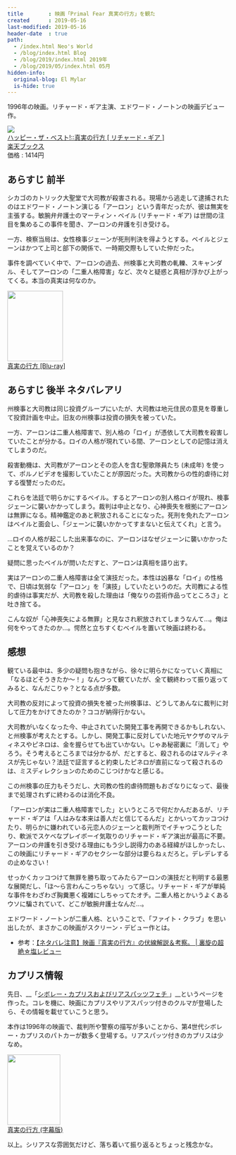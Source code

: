 ```yaml
---
title        : 映画「Primal Fear 真実の行方」を観た
created      : 2019-05-16
last-modified: 2019-05-16
header-date  : true
path:
  - /index.html Neo's World
  - /blog/index.html Blog
  - /blog/2019/index.html 2019年
  - /blog/2019/05/index.html 05月
hidden-info:
  original-blog: El Mylar
  is-hide: true
---
```


1996年の映画。リチャード・ギア主演、エドワード・ノートンの映画デビュー作。

<div class="ad-rakuten">
  <div class="ad-rakuten-image">
    <a href="https://hb.afl.rakuten.co.jp/hgc/g00q0722.waxyc9ff.g00q0722.waxyd017/?pc=https%3A%2F%2Fitem.rakuten.co.jp%2Fbook%2F6549384%2F&amp;m=http%3A%2F%2Fm.rakuten.co.jp%2Fbook%2Fi%2F13749415%2F">
      <img src="https://thumbnail.image.rakuten.co.jp/@0_mall/book/cabinet/0492/4988113760492.jpg?_ex=128x128">
    </a>
  </div>
  <div class="ad-rakuten-info">
    <div class="ad-rakuten-title">
      <a href="https://hb.afl.rakuten.co.jp/hgc/g00q0722.waxyc9ff.g00q0722.waxyd017/?pc=https%3A%2F%2Fitem.rakuten.co.jp%2Fbook%2F6549384%2F&amp;m=http%3A%2F%2Fm.rakuten.co.jp%2Fbook%2Fi%2F13749415%2F">ハッピー・ザ・ベスト!::真実の行方 [ リチャード・ギア ]</a>
    </div>
    <div class="ad-rakuten-shop">
      <a href="https://hb.afl.rakuten.co.jp/hgc/g00q0722.waxyc9ff.g00q0722.waxyd017/?pc=https%3A%2F%2Fwww.rakuten.co.jp%2Fbook%2F&amp;m=http%3A%2F%2Fm.rakuten.co.jp%2Fbook%2F">楽天ブックス</a>
    </div>
    <div class="ad-rakuten-price">価格 : 1414円</div>
  </div>
</div>

## あらすじ 前半

シカゴのカトリック大聖堂で大司教が殺害される。現場から逃走して逮捕されたのはエドワード・ノートン演じる「アーロン」という青年だったが、彼は無実を主張する。敏腕弁弁護士のマーティン・ベイル (リチャード・ギア) は世間の注目を集めるこの事件を聞き、アーロンの弁護を引き受ける。

一方、検察当局は、女性検事ジェーンが死刑判決を得ようとする。ベイルとジェーンはかつて上司と部下の関係で、一時期交際もしていた仲だった。

事件を調べていく中で、アーロンの過去、州検事と大司教の軋轢、スキャンダル、そしてアーロンの「二重人格障害」など、次々と疑惑と真相が浮かび上がってくる。本当の真実は何なのか。

<div class="ad-amazon">
  <div class="ad-amazon-image">
    <a href="https://www.amazon.co.jp/dp/B07NVHC76F?tag=neos21-22&amp;linkCode=osi&amp;th=1&amp;psc=1">
      <img src="https://m.media-amazon.com/images/I/51GGeZaXSZL._SL160_.jpg" width="126" height="160">
    </a>
  </div>
  <div class="ad-amazon-info">
    <div class="ad-amazon-title">
      <a href="https://www.amazon.co.jp/dp/B07NVHC76F?tag=neos21-22&amp;linkCode=osi&amp;th=1&amp;psc=1">真実の行方 [Blu-ray]</a>
    </div>
  </div>
</div>

## あらすじ 後半 ネタバレアリ

州検事と大司教は同じ投資グループにいたが、大司教は地元住民の意見を尊重して投資計画を中止。旧友の州検事は投資の損失を被っていた。

一方、アーロンは二重人格障害で、別人格の「ロイ」が憑依して大司教を殺害していたことが分かる。ロイの人格が現れている間、アーロンとしての記憶は消えてしまうのだ。

殺害動機は、大司教がアーロンとその恋人を含む聖歌隊員たち (未成年) を使って、ポルノビデオを撮影していたことが原因だった。大司教からの性的虐待に対する復讐だったのだ。

これらを法廷で明らかにするベイル。するとアーロンの別人格ロイが現れ、検事ジェーンに襲いかかってしまう。裁判は中止となり、心神喪失を根拠にアーロンは無罪になる。精神鑑定のあと釈放されることになった。死刑を免れたアーロンはベイルと面会し、「ジェーンに襲いかかってすまないと伝えてくれ」と言う。

…ロイの人格が起こした出来事なのに、アーロンはなぜジェーンに襲いかかったことを覚えているのか？

疑問に思ったベイルが問いただすと、アーロンは真相を語り出す。

実はアーロンの二重人格障害は全て演技だった。本性は凶暴な「ロイ」の性格で、日頃は気弱な「アーロン」を「演技」していたというのだ。大司教による性的虐待は事実だが、大司教を殺した理由は「俺なりの芸術作品ってところさ」と吐き捨てる。

こんな奴が「心神喪失による無罪」と見なされ釈放されてしまうなんて…。俺は何をやってきたのか…。愕然と立ちすくむベイルを置いて映画は終わる。

## 感想

観ている最中は、多少の疑問も抱きながら、徐々に明らかになっていく真相に「なるほどそうきたか〜！」なんつって観ていたが、全て観終わって振り返ってみると、なんだこりゃ？となる点が多数。

大司教の反対によって投資の損失を被った州検事は、どうしてあんなに裁判に対して圧力をかけてきたのか？ココが納得行かない。

大司教がいなくなった今、中止されていた開発工事を再開できるかもしれない、と州検事が考えたとする。しかし、開発工事に反対していた地元ヤクザのマルティネスやピネロは、金を握らせても出ていかない。じゃあ秘密裏に「消して」やろう。そう考えるところまでは分かるが、だとすると、殺されるのはマルティネスが先じゃない？法廷で証言すると約束したピネロが直前になって殺されるのは、ミスディレクションのためのこじつけかなと感じる。

この州検事の圧力もそうだし、大司教の性的虐待問題もおざなりになって、最後まで処理されずに終わるのは消化不良。

「アーロンが実は二重人格障害でした」というところで何だかんだあるが、リチャード・ギアは「人はみな本来は善人だと信じてるんだ」とかいってカッコつけたり、明らかに嫌われている元恋人のジェーンと裁判所でイチャつこうとしたり、軟派でスケベなプレイボーイ気取りのリチャード・ギア演出が最高に不要。アーロンの弁護を引き受ける理由にもう少し説得力のある経緯がほしかったし、この映画にリチャード・ギアのセクシーな部分は要らねぇだろと。デレデレするの止めなさい！

せっかくカッコつけて無罪を勝ち取ってみたらアーロンの演技だと判明する最悪な展開だし、「ほ〜ら言わんこっちゃない」って感じ。リチャード・ギアが単純な事件をわざわざ胸糞悪く複雑にしちゃってたオチ。二重人格とかいうよくあるウソに騙されていて、どこが敏腕弁護士なんだ…。

エドワード・ノートンが二重人格、ということで、「ファイト・クラブ」を思い出したが、まさかこの映画がスクリーン・デビュー作とは。

- 参考：[【ネタバレ注意】映画『真実の行方』の伏線解説＆考察。 | 裏旋の超絶☆塩レビュー](https://ameblo.jp/rsn48/entry-12263414236.html)

## カプリス情報

先日、__「[シボレー・カプリスおよびリアスパッツフェチ ](/etc/chevrolet-caprice.html)」__というページを作った。コレを機に、映画にカプリスやリアスパッツ付きのクルマが登場したら、その情報を載せていこうと思う。

本作は1996年の映画で、裁判所や警察の描写が多いことから、第4世代シボレー・カプリスのパトカーが数多く登場する。リアスパッツ付きのカプリスは少なめ。

<div class="ad-amazon">
  <div class="ad-amazon-image">
    <a href="https://www.amazon.co.jp/dp/B00FYM8DYE?tag=neos21-22&amp;linkCode=osi&amp;th=1&amp;psc=1">
      <img src="https://m.media-amazon.com/images/I/51kgfylI8eL._SL160_.jpg" width="120" height="160">
    </a>
  </div>
  <div class="ad-amazon-info">
    <div class="ad-amazon-title">
      <a href="https://www.amazon.co.jp/dp/B00FYM8DYE?tag=neos21-22&amp;linkCode=osi&amp;th=1&amp;psc=1">真実の行方 (字幕版)</a>
    </div>
  </div>
</div>

以上。シリアスな雰囲気だけど、落ち着いて振り返るとちょっと残念かな。
